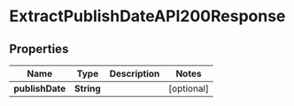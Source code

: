 

# ExtractPublishDateAPI200Response

## Properties

Name | Type | Description | Notes
------------ | ------------- | ------------- | -------------
**publishDate** | **String** |  |  [optional]




